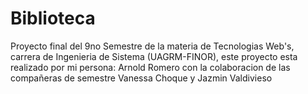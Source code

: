 # Biblioteca
Proyecto final del 9no Semestre de la materia de Tecnologias Web's, carrera de Ingenieria de Sistema (UAGRM-FINOR), este proyecto esta realizado por mi persona: Arnold Romero con la colaboracion de las compañeras de semestre Vanessa Choque y Jazmin Valdivieso
